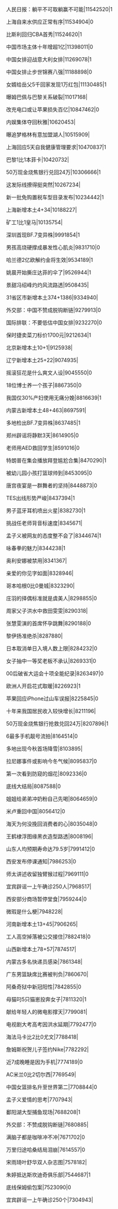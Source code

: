 人民日报：躺平不可取躺赢不可能|11542520|1

上海自来水供应正常有序|11534904|0

比斯利回归CBA首秀|11524620|1

中国市场主体十年增超1亿|11398011|0

中国女排迎战意大利女排|11269078|1

中国女排止步世锦赛八强|11188898|0

女婿给岳父5千回家发现1万红包|11130485|1

曝姆巴佩与巴黎关系破裂|11017168|

改充电口或让苹果损失百亿|10847462|0

内娱集体夺回秋雅|10620453|

曝追梦格林有意加盟湖人|10515909|

上海回应5天自我健康管理要求|10470837|1

巴黎1比1本菲卡|10420732|

50万现金烧焦银行兑回24万|10306666|1

这发际线撩得挺突然|10267234|

新一批免购置税车型目录发布|10234442|1

上海新增本土4+34|10188227|

矿工1比1皇马|10135754|

深圳首现BF.7变异株|9991854|1

男孩高烧硬撑成暴发性心肌炎|9831710|0

哈兰德2亿欧解约金将生效|9534189|1

姚晨开始撕庄达菲的伞了|9526944|1

景甜冯绍峰灼灼风流路透|9508435|

31省区市新增本土374+1386|9334940|

外交部：中国不赞成脱钩断链|9279913|0

国际排联：不要低估中国女排|9232270|0

保时捷卖菜刀标价1700元|9212634|1

北京新增本土10+1|9125938|

辽宁新增本土25+22|9074935|

摇滚狂花是什么爽文人设|9045550|0

18位博士养一个孩子|8867350|0

我国仅30%产妇使用无痛分娩|8816639|1

内蒙古新增本土48+463|8697591|

多地检出BF.7变异株|8637485|1

郑州辟谣将静默3天|8614905|0

老师用AED救回学生|8591016|0

特朗普在集会播放拜登尴尬合集|8470290|1

被幼儿园小孩打篮球帅到|8453095|0

唐宫夜宴是一群舞者的坚持|8448873|0

TES出线形势严峻|8437394|1

男子蓝牙耳机喷出火星|8382730|1

挑战任老师背音标速度|8345671|

孟子义被网友的态度整不会了|8344674|1

咏春拳的魅力|8344238|1

奥利安娜被禁用|8341367|

亲爱的你见字如面|8328946|

哥本哈根0比0曼城|8323290|

庄羽的择偶标准就是虞美人|8298855|0

周家父子洪水中救田雯雯|8290318|

张慧雯演的首席怀孕跳舞|8290188|0

黎伊扬准绝杀|8287880|

日本取消单日入境人数上限|8284232|0

女子抽中一等奖老板不承认|8269331|0

00后破省大运会十项全能纪录|8263497|0

欧洲人开启花式取暖|8226923|1

苹果回应iPhone过山车误报|8225845|0

十年来我国居民收入较快增长|8211196|

50万现金烧焦银行抢救兑回24万|8207896|1

6最多手机靓号流拍|8164514|0

多地出现今秋首场降雪|8103895|

拉尼娜事件或影响今冬气候|8095837|0

第一次看到防窥的烟花|8092336|0

底线大结局|8087588|0

姐姐给弟弟冲奶粉自己先喝|8064659|0

米卢重回中国|8056412|0

海天为何没挽回消费者的心|8035048|0

王鹤棣浮图缘黑衣造型路透|8008196|

山东人均预期寿命达79.5岁|7991412|0

西安发布停课通知|7986253|0

师太讲述收留独臂猴过程|7969111|0

宜宾辟谣一上午确诊250人|7968517|

西安部分商场暂停堂食|7959244|0

微瑕是什么梗|7948228|

河南新增本土13+45|7906265|

工人高空掉落被公交接住|7882418|0

山西新增本土78+57|7874517|

内蒙古多名快递员感染|7861348|

广东男篮缺席比赛被判负|7860670|

阿桑奇狱中新冠阳性|7842855|0

母猫叼5只猫崽投奔女子|7811320|1

献给年轻人的微电影撑天|7799081|

电视剧大考高考因洪水延期|7792477|0

海法马卡比2比0尤文|7788418|

詹姆斯祝贺儿子签约Nike|7782292|

近7成晚睡是因为手机|7774189|0

AC米兰0比2切尔西|7769549|

中国女篮排名升至世界第二|7708844|0

孟子义爱情的思考|7707943|

鄱阳湖大型捕鱼现场|7688208|1

外交部：不赞成脱钩断链|7680885|

满脑子都是咖啡冲不冲|7671702|0

万里归途哈桑结局泪崩|7614557|0

宋雨琦叶舒华双人杂志图|7578182|

朱婷抵达斯坎迪奇俱乐部|7544687|1

底线保姆偷包案|7523090|0

宜宾辟谣一上午确诊250个|7304943|

